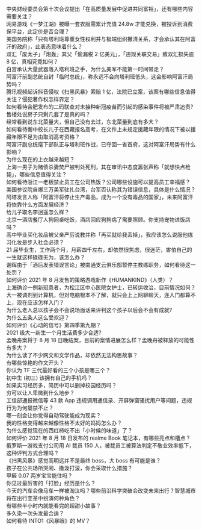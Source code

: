 中央财经委员会第十次会议提出「在高质量发展中促进共同富裕」，还有哪些内容需要关注？  
网易游戏《一梦江湖》被曝一套衣服需累计充值 24.8w 才能兑换，被投诉到消费保平台，此定价是否合理？  
美国务院称「只有塔利班尊重女性权利并与极端组织撇清关系，才会承认其在阿富汗的政府」，此表态意味着什么？  
双汇「废太子」「炮轰」其父「偷漏税 2 亿美元」，「违规关联交易」致双汇损失逾 8 亿，真相究竟如何？  
白宫承认大量武器落入塔利班之手，为什么美军不能第一时间带走？  
阿富汗前副总统自封「临时总统」，称永远不会向塔利班低头，这会影响阿富汗局势吗？  
腾讯视频起诉抖音侵权《扫黑风暴》索赔 1 亿，法院已立案，该案有哪些信息值得关注？侵犯著作权怎样界定？  
如何看待合肥发布的二码联查对未接种新冠疫苗而引起的感染事件将被严肃追责?  
售楼处说房子只剩几套了是真的吗？  
经常看到说东北菜量大，但自己没有去过，东北菜量到底有多大？  
如何看待衡中校长儿子在西藏报名高考，在文件上未规定援藏年限的情况下被以援藏年限不足为由取消高考资格？  
阿富汗副总统麾下部队正与塔利班作战，已夺回一省首府，这对阿富汗局势有什么影响？  
为什么现在的上衣越来越短？  
上海一男子为赌债杀妻焚尸被判处死刑，其在审讯中态度嚣张声称「就想快点枪毙」，哪些信息值得关注？  
如何看待浙江一老板禁止员工在公司热饭？公司哪些设施可以提高员工幸福感？  
美国参议院自爆三万美军驻扎台湾，台军否认称其为错误信息，具体是什么情况？  
阿塔发言人称「阿富汗将停止生产毒品，成为一个没有毒品的国家」，未来阿富汗将依靠什么方面发展经济？  
给儿子取名李逍遥怎么样？  
北京一酒店餐厅人狗同桌吃饭，酒店回应狗狗病了需要照顾。你支持宠物进饭店吗？  
高中毕业买化妆品被父亲严厉说教并称「再买就给我丢掉」，我应该怎么说服他练习化妆是步入社会必须？  
21 届毕业生，工作两个月，月薪四千左右，却依然很焦虑，很迷茫，害怕自己的一生就这样碌碌无为，该怎么办？  
谢晖由于「酒后发表错误言论」被南通支云俱乐部暂停主教练职务，如何看待这一处罚？  
如何评价 2021 年 8 月发售的策略游戏新作《HUMANKIND》（人类）？  
上海确诊一例新冠患者，为松江区中心医院女护士，已转运收治，目前情况如何？  
大一被调剂到计算机，但对电脑根本不了解，就只会上上网聊聊天，连入门都算不上，现在应该怎样入门？  
为什么老人总以孩子会不会说场面话来评判这个孩子以后会不会有成就?  
为什么五条人这么受欢迎？  
如何评价《心动的信号》第四季第九期？  
2021 级大一新生一个月生活费多少合适?  
孟晚舟案将于 8 月 18 日晚结案，目前的案情进展怎么样？孟晚舟被释放的可能性有多大？  
为什么读了不少网文和文学作品，却依然无法构思故事？  
有哪些惊艳的作文开头？  
你认为 TF 三代最好看的三个小孩是哪三个？  
初中生 (初三) 该拥有自己的手机吗？  
如果实习经历多，简历中可以删掉校园经历吗？  
穷可以让人卑微到什么地步？  
工信部通报微信等 43 款 App 违规调用通信录、开屏弹窗骚扰用户等问题，违规行为为何屡禁不止？  
哪一刻会让你觉得自动驾驶能成为现实？  
我的性格变得越来越像性格不太好的妈妈怎么办？  
为什么感觉现在的西红柿吃不出「小时候的味道」了？  
如何评价 2021 年 8 月 18 日发布的 realme Book 笔记本，有哪些亮点和槽点？  
俄罗斯一游戏支付公司用 AI 裁员 150 人，被裁员工被算法判定不敬业效率低下，这种评判方式合理吗？  
《扫黑风暴》感觉高明远并不是最终 boss，大 boss 有可能是谁？  
孩子在公共场所哭闹、撒泼打滚，你会采取什么措施？  
甲醛 0.07 两岁宝宝能住吗？  
你见过最厉害的「打脸」经历是什么？  
今天的汽车会像马车一样被淘汰吗？哪些前沿科学突破会改变未来出行？智慧城市将在出行变革中扮演何种角色？  
有哪些半小时内就能看完的超甜小故事？  
多久染一次头发最合适？  
如何看待 INTO1《风暴眼》的 MV？  
